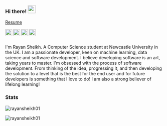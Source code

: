 ### Hi there! <img src="https://media.giphy.com/media/hvRJCLFzcasrR4ia7z/giphy.gif" width="25px">

<a href="https://github.com/RayanSheikh01/RayanSheikh01/blob/main/RSCV.pdf">Resume</a>

<a href="https://www.instagram.com/rayansheikh_02/">
  <img align="left" alt="Rayan's Instagram" width="22px" src="https://raw.githubusercontent.com/hussainweb/hussainweb/main/icons/instagram.png" />
</a>
<a href="https://discordapp.com/users/754124101479563344">
  <img align="left" alt="Rayan's Discord Profile" width="22px" src="https://raw.githubusercontent.com/peterthehan/peterthehan/master/assets/discord.svg" />
</a>
<a href="https://twitter.com/RayanSheikh121">
  <img align="left" alt="Rayan Naidu | Twitter" width="22px" src="https://raw.githubusercontent.com/peterthehan/peterthehan/master/assets/twitter.svg" />
</a>
<a href="https://www.linkedin.com/in/rayan-sheikh">
  <img align="left" alt="Rayan's LinkedIN" width="22px" src="https://raw.githubusercontent.com/peterthehan/peterthehan/master/assets/linkedin.svg" />
</a>

<br /><br />

I'm Rayan Sheikh. A Computer Science student at Newcastle University in the UK. I am a passionate developer, keen on machine learning, data science and software development. I believe developing software is an art, taking years to master. I'm obsessed with the process of software development. From thinking of the idea, progressing it, and then developing the solution to a level that is the best for the end user and for future developers is something that I love to do! I am also a strong believer of lifelong learning!


### Stats

<p> <img src="https://github-readme-stats.vercel.app/api?username=rayansheikh01&count_private=true&show_icons=true&theme=gotham&hide_rank=false" alt="rayansheikh01" />
<p> <img src="https://github-readme-stats.vercel.app/api/top-langs/?username=rayansheikh01&count_private=true&layout=compact&show_icons=true&theme=gotham" alt="rayansheikh01"/>


